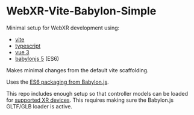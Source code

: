 # WebXR-Vite-Babylon-Simple

Minimal setup for WebXR development using:

* [vite](https://vitejs.dev/)
* [typescript](https://www.typescriptlang.org/)
* [vue 3](https://vuejs.org/)
* [babylonjs 5](https://www.babylonjs.com/) (ES6)

Makes minimal changes from the default vite scaffolding.

Uses the [ES6 packaging from Babylon.js](https://doc.babylonjs.com/divingDeeper/developWithBjs/treeShaking).

This repo includes enough setup so that controller models can be loaded
for [supported XR devices](https://github.com/immersive-web/webxr-input-profiles). This requires making sure the
Babylon.js GLTF/GLB loader is active.
